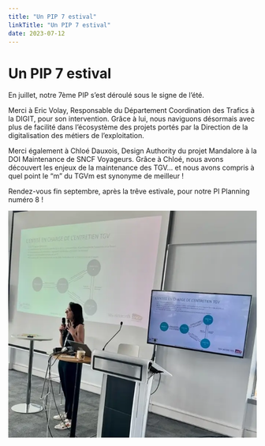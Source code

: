 ```yaml
---
title: "Un PIP 7 estival"
linkTitle: "Un PIP 7 estival"
date: 2023-07-12
---
```

# Un PIP 7 estival

En juillet, notre 7ème PIP s’est déroulé sous le signe de l’été.

Merci à Eric Volay, Responsable du Département Coordination des Trafics à la DIGIT, pour son intervention. Grâce à lui, nous naviguons désormais avec plus de facilité dans l’écosystème des projets portés par la Direction de la digitalisation des métiers de l’exploitation.

Merci également à Chloé Dauxois, Design Authority du projet Mandalore à la DOI Maintenance de SNCF Voyageurs. Grâce à Chloé, nous avons découvert les enjeux de la maintenance des TGV… et nous avons compris à quel point le “m” du TGVm est synonyme de meilleur ! 
 
Rendez-vous fin septembre, après la trêve estivale, pour notre PI Planning numéro 8 !  

<img src="pictures/ImagePIP7.webp"/>
